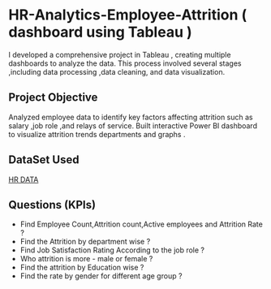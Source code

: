 # HR-Analytics-Employee-Attrition  ( dashboard using Tableau )
I developed a comprehensive project in Tableau , creating multiple dashboards  to analyze the data. This process involved several stages ,including data processing ,data cleaning, and data visualization.
## Project Objective

Analyzed employee data to identify key factors affecting attrition such as salary ,job role ,and relays of service. Built interactive Power BI dashboard to visualize attrition trends departments and graphs .


## DataSet Used

<a href="https://github.com/vinay-techy2003/HR-Analytics-Employee-Attrition-dashboard-using-Tableau-/blob/main/HR%20Data.xlsx">HR DATA</a>
## Questions (KPIs)

- Find Employee Count,Attrition count,Active employees and Attrition Rate ?
- Find the Attrition by department wise ?
- Find Job Satisfaction Rating According to the job role ?
- Who attrition is more - male or female ?
- Find the attrition by Education wise ?
- Find the rate by gender for different age group ?
